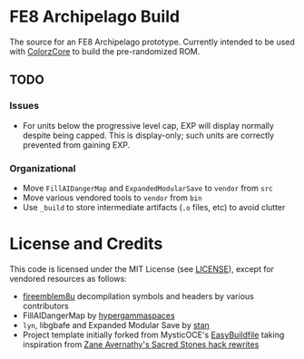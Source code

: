 # FE8 Archipelago Build

The source for an FE8 Archipelago prototype. Currently intended to be used with
[ColorzCore](https://github.com/minishmaker/randomizer/tree/master/Vendor/ColorzCore)
to build the pre-randomized ROM.

## TODO

### Issues

- For units below the progressive level cap, EXP will display normally despite
  being capped. This is display-only; such units are correctly prevented from
  gaining EXP.

### Organizational

- Move `FillAIDangerMap` and `ExpandedModularSave` to `vendor` from `src`
- Move various vendored tools to `vendor` from `bin`
- Use `_build` to store intermediate artifacts (`.o` files, etc) to avoid clutter

# License and Credits

This code is licensed under the MIT License (see [LICENSE](LICENSE)), except
for vendored resources as follows:

- [fireemblem8u](https://github.com/FireEmblemUniverse/fireemblem8u)
  decompilation symbols and headers by various contributors
- FillAIDangerMap by [hypergammaspaces](https://hypergammaspaces.tumblr.com/)
- `lyn`, libgbafe and Expanded Modular Save by [stan](https://github.com/StanHash/)
- Project template initially forked from MysticOCE's
  [EasyBuildfile](https://github.com/MysticOCE/EasyBuildfile) taking
  inspiration from [Zane Avernathy's Sacred Stones hack rewrites](https://github.com/ZaneAvernathy/Rewrite)
